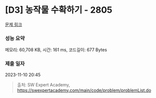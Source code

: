# [D3] 농작물 수확하기 - 2805 

[문제 링크](https://swexpertacademy.com/main/code/problem/problemDetail.do?contestProbId=AV7GLXqKAWYDFAXB) 

### 성능 요약

메모리: 60,708 KB, 시간: 161 ms, 코드길이: 677 Bytes

### 제출 일자

2023-11-10 20:45



> 출처: SW Expert Academy, https://swexpertacademy.com/main/code/problem/problemList.do